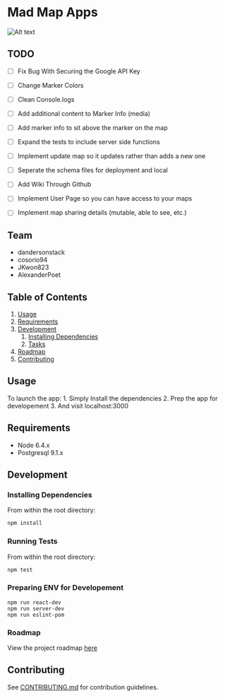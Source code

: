 # Mad Map Apps

![Alt text](https://travis-ci.org/ResponsibleRhinos/ResponsibleRhinos.svg?branch=master)

## TODO
- [ ] Fix Bug With Securing the Google API Key
- [ ] Change Marker Colors
- [ ] Clean Console.logs
- [ ] Add additional content to Marker Info (media)
- [ ] Add marker info to sit above the marker on the map
- [ ] Expand the tests to include server side functions
- [ ] Implement update map so it updates rather than adds a new one
- [ ] Seperate the schema files for deployment and local
- [ ] Add Wiki Through Github
- [ ] Implement User Page so you can have access to your maps
- [ ] Implement map sharing details (mutable, able to see, etc.)


## Team

  - dandersonstack
  - cosorio94
  - JKwon823
  - AlexanderPoet

## Table of Contents

1. [Usage](#Usage)
1. [Requirements](#requirements)
1. [Development](#development)
    1. [Installing Dependencies](#installing-dependencies)
    1. [Tasks](#tasks)
1. [Roadmap](#roadmap)
1. [Contributing](#contributing)

## Usage

To launch the app:
    1. Simply Install the dependencies
    2. Prep the app for developement
    3. And visit localhost:3000

## Requirements

- Node 6.4.x
- Postgresql 9.1.x

## Development

### Installing Dependencies

From within the root directory:

```sh
npm install
```

### Running Tests

From within the root directory:

```sh
npm test
```

### Preparing ENV for Developement
```
npm run react-dev
npm run server-dev
npm run eslint-pom
```

### Roadmap

View the project roadmap [here](https://docs.google.com/document/d/1CZSA1uOjatrw7APjXyAfUWOJxZ6SDLWhr-nDvroBXkI/edit?ts=594b3694)


## Contributing

See [CONTRIBUTING.md](CONTRIBUTING.md) for contribution guidelines.
